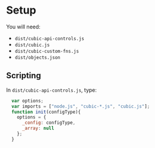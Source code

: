 # Setup
You will need:
* `dist/cubic-api-controls.js`
* `dist/cubic.js`
* `dist/cubic-custom-fns.js`
* `dist/objects.json`
## Scripting
In `dist/cubic-api-controls.js`, type:
```javascript
  var options;
  var imports = ["node.js", "cubic-*.js", "cubic.js"];
  function init(configType){
    options = {
      _config: configType,
      _array: null
    };
  }
```
